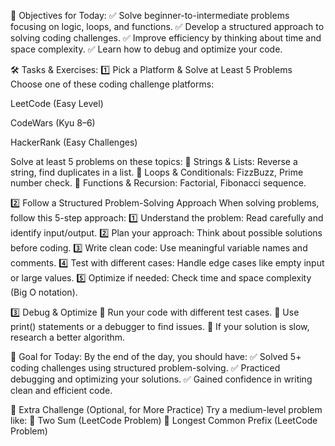 📌 Objectives for Today:
✅ Solve beginner-to-intermediate problems focusing on logic, loops, and functions.
✅ Develop a structured approach to solving coding challenges.
✅ Improve efficiency by thinking about time and space complexity.
✅ Learn how to debug and optimize your code.


🛠 Tasks & Exercises:
1️⃣ Pick a Platform & Solve at Least 5 Problems
Choose one of these coding challenge platforms:

LeetCode (Easy Level)

CodeWars (Kyu 8–6)

HackerRank (Easy Challenges)

Solve at least 5 problems on these topics:
🔹 Strings & Lists: Reverse a string, find duplicates in a list.
🔹 Loops & Conditionals: FizzBuzz, Prime number check.
🔹 Functions & Recursion: Factorial, Fibonacci sequence.


2️⃣ Follow a Structured Problem-Solving Approach
When solving problems, follow this 5-step approach:
1️⃣ Understand the problem: Read carefully and identify input/output.
2️⃣ Plan your approach: Think about possible solutions before coding.
3️⃣ Write clean code: Use meaningful variable names and comments.
4️⃣ Test with different cases: Handle edge cases like empty input or large values.
5️⃣ Optimize if needed: Check time and space complexity (Big O notation).



3️⃣ Debug & Optimize
🔹 Run your code with different test cases.
🔹 Use print() statements or a debugger to find issues.
🔹 If your solution is slow, research a better algorithm.

🎯 Goal for Today:
By the end of the day, you should have:
✅ Solved 5+ coding challenges using structured problem-solving.
✅ Practiced debugging and optimizing your solutions.
✅ Gained confidence in writing clean and efficient code.


📌 Extra Challenge (Optional, for More Practice)
Try a medium-level problem like:
🔹 Two Sum (LeetCode Problem)
🔹 Longest Common Prefix (LeetCode Problem)